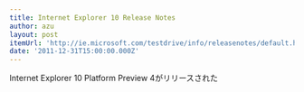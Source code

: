 ```yaml
---
title: Internet Explorer 10 Release Notes
author: azu
layout: post
itemUrl: 'http://ie.microsoft.com/testdrive/info/releasenotes/default.html'
date: '2011-12-31T15:00:00.000Z'
---
```

Internet Explorer 10 Platform Preview 4がリリースされた
